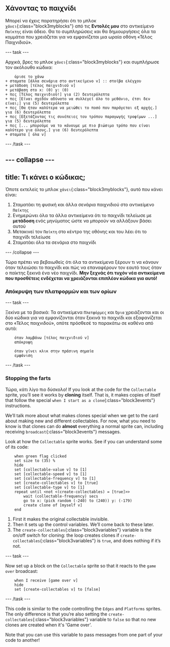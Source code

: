 ## Χάνοντας το παιχνίδι

Μπορεί να έχεις παρατηρήσει ότι το μπλοκ `χάνει`{:class="block3myblocks"} από τις **Εντολές μου** στο αντικείμενο `Παίκτης` είναι άδειο. Θα το συμπληρώσεις και θα δημιουργήσεις όλα τα κομμάτια που χρειάζεται για να εμφανίζεται μια ωραία οθόνη «Τέλος Παιχνιδιού».

--- task ---

Αρχικά, βρες το μπλοκ `χάνει`{:class="block3myblocks"} και συμπλήρωσε τον ακόλουθο κώδικα:

```blocks3
    όρισε το χάνω
+ σταματα [άλλα σενάρια στο αντικείμενο v] :: στοίβα ελέγχου
+ μετάδοση [τέλος παιχνιδιού v]
+ μετάβαση στο x: (0) y: (0)
+ πες [Τέλος παιχνιδιού!] για (2) δευτερόλεπτα
+ πες [Είναι σχεδόν αδύνατο να συλλεγεί όλο το μεθάνιο, έτσι δεν είναι;] για (5) δευτερόλεπτα
+ πες [Θα ήταν καλύτερα να μειώθει το ποσό που παράγεται εξ αρχής.] για (6) δευτερόλεπτα
+ πες [Εξετάζοντας τις συνέπειες του τρόπου παραγωγής τροφίμων ...] για (5) δευτερόλεπτα
+ πες [... μπορούμε να το κάνουμε με πιο βιώσιμο τρόπο που είναι καλύτερο για όλους.] για (6) δευτερόλεπτα
+ σταματα [ όλα v]
```

--- /task ---

--- collapse ---
---
title: Τι κάνει ο κώδικας;
---

Όποτε εκτελείς το μπλοκ `χάνει`{:class="block3myblocks"}, αυτό που κάνει είναι:

 1. Σταματάει τη φυσική και άλλα σενάρια παιχνιδιού στο αντικείμενο `Παίκτης`
 2. Ενημερώνει όλα τα άλλα αντικείμενα ότι το παιχνίδι τελείωσε με **μετάδοση** ενός μηνύματος ώστε να μπορούν να αλλάξουν βάσει αυτού
 3. Μετακινεί τον `Παίκτη` στο κέντρο της οθόνης και του λέει ότι το παιχνίδι τελείωσε
 4. Σταματάει όλα τα σενάρια στο παιχνίδι

--- /collapse ---

Τώρα πρέπει να βεβαιωθείς ότι όλα τα αντικείμενα ξέρουν τι να κάνουν όταν τελειώσει το παιχνίδι και πώς να επαναφέρουν τον εαυτό τους όταν ο παίκτης ξεκινά ένα νέο παιχνίδι. **Μην ξεχνάς ότι τυχόν νέα αντικείμενα που προσθέτεις ενδέχεται να χρειάζονται επιπλέον κώδικα για αυτό!**

### Απόκρυψη των πλατφορμών και των ορίων

--- task ---

Ξεκίνα με τα βασικά: Τα αντικείμενα `Πλατφόρμες` και `Όρια` χρειάζονται και οι δύο κώδικα για να εμφανίζονται όταν ξεκινά το παιχνίδι και εξαφανίζεται στο «Τέλος παιχνιδού», οπότε πρόσθεσέ το παρακάτω σε καθένα από αυτά:

```blocks3
    όταν λαμβάνω [τέλος παιχνιδιού v]
    απόκρυψη
```

```blocks3
    όταν γίνει κλικ στην πράσινη σημαία
    εμφάνιση
```

--- /task ---

### Stopping the farts

Τώρα, κάτι λίγο πιο δύσκολο! If you look at the code for the `Collectable` sprite, you’ll see it works by **cloning** itself. That is, it makes copies of itself that follow the special `when I start as a clone`{:class="block3events"} instructions.

We’ll talk more about what makes clones special when we get to the card about making new and different collectables. For now, what you need to know is that clones can do **almost** everything a normal sprite can, including receiving `broadcast`{:class="block3events"} messages.

Look at how the `Collectable` sprite works. See if you can understand some of its code:

```blocks3
    when green flag clicked
    set size to (35) %
    hide
    set [collectable-value v] to [1]
    set [collectable-speed v] to [1]
    set [collectable-frequency v] to [1]
    set [create-collectables v] to [true]
    set [collectable-type v] to [1]
    repeat until <not <(create-collectables) = [true]>>
        wait (collectable-frequency) secs
        go to x: (pick random (-240) to (240)) y: (-179)
        create clone of [myself v]
    end
```

 1. First it makes the original collectable invisible.
 2. Then it sets up the control variables. We’ll come back to these later.
 3. The `create-collectables`{:class="block3variables"} variable is the on/off switch for cloning: the loop creates clones if `create-collectables`{:class="block3variables"} is `true`, and does nothing if it’s not.

--- task ---

Now set up a block on the `Collectable` sprite so that it reacts to the `game over` broadcast:

```blocks3
    when I receive [game over v]
    hide
    set [create-collectables v] to [false]
```

--- /task ---

This code is similar to the code controlling the `Edges` and `Platforms` sprites. The only difference is that you’re also setting the `create-collectables`{:class="block3variables"} variable to `false` so that no new clones are created when it's 'Game over'.

Note that you can use this variable to pass messages from one part of your code to another! 
